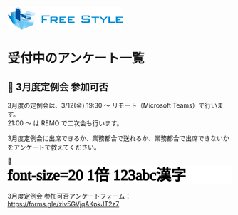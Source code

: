 ![](./logo.png)

# 受付中のアンケート一覧

## 🔶 3月度定例会 参加可否

3月度の定例会は、3/12(金) 19:30 ～ リモート（Microsoft Teams）で行います。  
21:00 ～ は REMO で二次会も行います。

3月度定例会に出席できるか、業務都合で送れるか、業務都合で出席できないかをアンケートで教えてください。  

📅![](./closing-monthly-meeting-2021-03.svg)

3月度定例会 参加可否アンケートフォーム：  
https://forms.gle/ziv5GVjqAKpkJT2z7  



